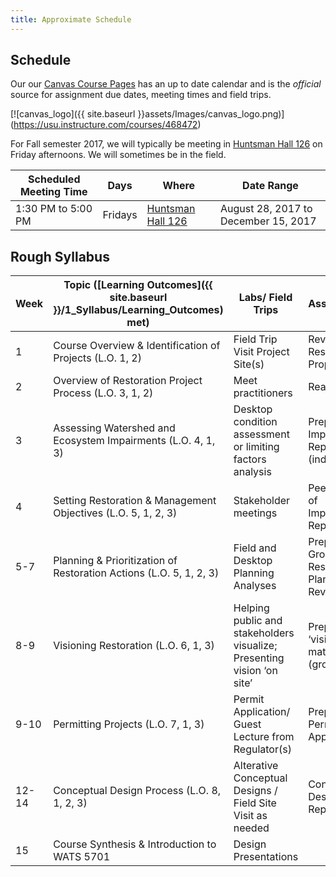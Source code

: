 ```yaml
---
title: Approximate Schedule
---
```


## Schedule

Our our [Canvas Course Pages](https://usu.instructure.com/courses/468472) has an up to date calendar and is the *official* source for assignment due dates, meeting times and field trips.

[![canvas_logo]({{ site.baseurl }}assets/Images/canvas_logo.png)] (https://usu.instructure.com/courses/468472)

For Fall semester 2017, we will typically be meeting in [Huntsman Hall 126](https://www.usu.edu/map/index.cfm?id=678) on Friday afternoons. We will sometimes be in the field.  

| Scheduled Meeting Time | Days    | Where                                    | Date Range                           |
| ---------------------- | ------- | ---------------------------------------- | ------------------------------------ |
| 1:30 PM to 5:00 PM     | Fridays | [Huntsman Hall 126](https://www.usu.edu/map/index.cfm?id=678) | August 28, 2017 to December 15, 2017 |

## Rough Syllabus


| Week  | Topic ([Learning Outcomes]({{ site.baseurl }}/1_Syllabus/Learning_Outcomes) met)            | Labs/ Field Trips                        | Assignments                              |
| ----- | ---------------------------------------- | ---------------------------------------- | ---------------------------------------- |
| 1     | Course Overview & Identification of Projects (L.O. 1, 2) | Field Trip Visit Project Site(s)         | Review Restoration Proposals             |
| 2     | Overview of Restoration Project Process (L.O. 3, 1, 2) | Meet practitioners                       | Reading                                  |
| 3     | Assessing Watershed and Ecosystem Impairments (L.O. 4, 1, 3) | Desktop condition assessment or limiting factors analysis | Prepare Impairment Report (individual)   |
| 4     | Setting Restoration & Management Objectives (L.O. 5, 1, 2, 3) | Stakeholder meetings                     | Peer Reviews of Impairment Reports       |
| 5-7   | Planning & Prioritization of Restoration Actions (L.O. 5, 1, 2, 3) | Field and Desktop Planning Analyses      | Prepare Group Restoration Plan / Peer Reviews |
| 8-9   | Visioning Restoration (L.O. 6, 1, 3)     | Helping public and stakeholders visualize; Presenting vision ‘on site’ | Prepare ‘visioning’ materials (group)    |
| 9-10  | Permitting Projects (L.O. 7, 1, 3)       | Permit Application/ Guest Lecture from Regulator(s) | Prepare Permit Applications              |
| 12-14 | Conceptual Design Process (L.O. 8, 1, 2, 3) | Alterative Conceptual Designs / Field Site Visit as needed | Conceptual Design Reports                |
| 15    | Course Synthesis & Introduction to WATS 5701 | Design Presentations                     |                                          |
